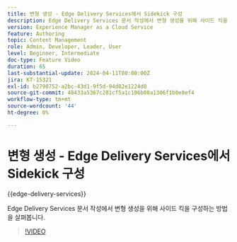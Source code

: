 ```yaml
---
title: 변형 생성 - Edge Delivery Services에서 Sidekick 구성
description: Edge Delivery Services 문서 작성에서 변형 생성을 위해 사이드 킥을 구성하는 방법을 살펴봅니다.
version: Experience Manager as a Cloud Service
feature: Authoring
topic: Content Management
role: Admin, Developer, Leader, User
level: Beginner, Intermediate
doc-type: Feature Video
duration: 65
last-substantial-update: 2024-04-11T00:00:00Z
jira: KT-15321
exl-id: b2790752-a2bc-43d1-9f5d-94d82e1224d0
source-git-commit: 48433a5367c281cf5a1c106b08a1306f1b0e8ef4
workflow-type: tm+mt
source-wordcount: '44'
ht-degree: 0%

---
```


# 변형 생성 - Edge Delivery Services에서 Sidekick 구성

{{edge-delivery-services}}

Edge Delivery Services 문서 작성에서 변형 생성을 위해 사이드 킥을 구성하는 방법을 살펴봅니다.

>[!VIDEO](https://video.tv.adobe.com/v/3436996/?learn=on&captions=kor)

